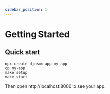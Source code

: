 ```yaml
---
sidebar_position: 1
---
```


# Getting Started

## Quick start

```
npx create-djream-app my-app
cp my-app
make setup
make start
```

Then open http://localhost:8000 to see your app.
